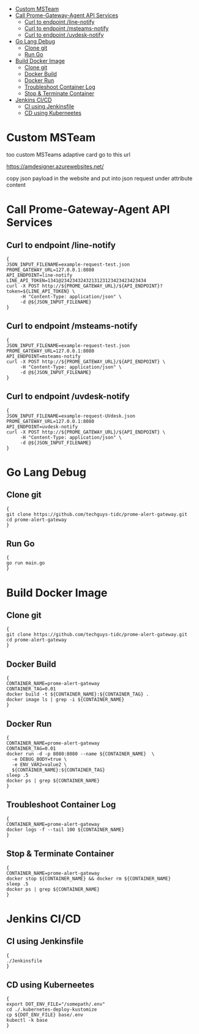 
- [Custom MSTeam](#custom-msteam)
- [Call Prome-Gateway-Agent API Services](#call-prome-gateway-agent-api-services)
  - [Curl to endpoint /line-notify](#curl-to-endpoint-line-notify)
  - [Curl to endpoint /msteams-notify](#curl-to-endpoint-msteams-notify)
  - [Curl to endpoint /uvdesk-notify](#curl-to-endpoint-uvdesk-notify)
- [Go Lang Debug](#go-lang-debug)
  - [Clone git](#clone-git)
  - [Run Go](#run-go)
- [Build Docker Image](#build-docker-image)
  - [Clone git](#clone-git-1)
  - [Docker Build](#docker-build)
  - [Docker Run](#docker-run)
  - [Troubleshoot Container Log](#troubleshoot-container-log)
  - [Stop \& Terminate Container](#stop--terminate-container)
- [Jenkins CI/CD](#jenkins-cicd)
  - [CI using Jenkinsfile](#ci-using-jenkinsfile)
  - [CD using Kuberneetes](#cd-using-kuberneetes)


# Custom MSTeam
too custom MSTeams adaptive card go to this url

https://amdesigner.azurewebsites.net/

copy json payload in the website and put into json request under attribute content


# Call Prome-Gateway-Agent API Services

## Curl to endpoint /line-notify

```shell
{
JSON_INPUT_FILENAME=example-request-test.json
PROME_GATEWAY_URL=127.0.0.1:8080
API_ENDPOINT=line-notify
LINE_API_TOKEN=1341@2342343243213123123423423423434
curl -X POST http://${PROME_GATEWAY_URL}/${API_ENDPOINT}?token=${LINE_API_TOKEN} \
     -H "Content-Type: application/json" \
     -d @${JSON_INPUT_FILENAME}
}
```

## Curl to endpoint /msteams-notify

```shell
{
JSON_INPUT_FILENAME=example-request-test.json
PROME_GATEWAY_URL=127.0.0.1:8080
API_ENDPOINT=msteams-notify
curl -X POST http://${PROME_GATEWAY_URL}/${API_ENDPOINT} \
     -H "Content-Type: application/json" \
     -d @${JSON_INPUT_FILENAME}
}
```

## Curl to endpoint /uvdesk-notify

```shell
{
JSON_INPUT_FILENAME=example-request-UVdesk.json
PROME_GATEWAY_URL=127.0.0.1:8080
API_ENDPOINT=uvdesk-notify
curl -X POST http://${PROME_GATEWAY_URL}/${API_ENDPOINT} \
     -H "Content-Type: application/json" \
     -d @${JSON_INPUT_FILENAME}
}
```

# Go Lang Debug

## Clone git

```shell
{
git clone https://github.com/techguys-tidc/prome-alert-gateway.git
cd prome-alert-gateway
}
```

## Run Go

```shell
{
go run main.go
}
```

# Build Docker Image

## Clone git

```shell
{
git clone https://github.com/techguys-tidc/prome-alert-gateway.git
cd prome-alert-gateway
}
```


## Docker Build

```shell
{
CONTAINER_NAME=prome-alert-gateway
CONTAINER_TAG=0.01
docker build -t ${CONTAINER_NAME}:${CONTAINER_TAG} .
docker image ls | grep -i ${CONTAINER_NAME}
}
```

## Docker Run

```shell
{
CONTAINER_NAME=prome-alert-gateway
CONTAINER_TAG=0.01
docker run -d -p 8080:8080 --name ${CONTAINER_NAME}  \
  -e DEBUG_BODY=true \
  -e ENV_VAR2=value2 \
  ${CONTAINER_NAME}:${CONTAINER_TAG}
sleep .5
docker ps | grep ${CONTAINER_NAME}
}
```

## Troubleshoot Container Log

```shell
{
CONTAINER_NAME=prome-alert-gateway
docker logs -f --tail 100 ${CONTAINER_NAME}
}
```

## Stop & Terminate Container

```shell
{
CONTAINER_NAME=prome-alert-gateway
docker stop ${CONTAINER_NAME} && docker rm ${CONTAINER_NAME}
sleep .5
docker ps | grep ${CONTAINER_NAME}
}
```


# Jenkins CI/CD

## CI using Jenkinsfile

```shell
{
./Jenkinsfile
}
```

## CD using Kuberneetes

```shell
{
export DOT_ENV_FILE="/somepath/.env"
cd ./.kubernetes-deploy-kustomize
cp ${DOT_ENV_FILE} base/.env
kubectl -k base
}
```




